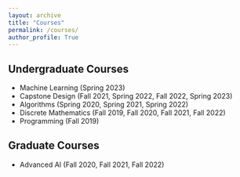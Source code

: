 ```yaml
---
layout: archive
title: "Courses"
permalink: /courses/
author_profile: True
---
```


## Undergraduate Courses
* Machine Learning (Spring 2023)
* Capstone Design (Fall 2021, Spring 2022, Fall 2022, Spring 2023)
* Algorithms (Spring 2020, Spring 2021, Spring 2022)
* Discrete Mathematics (Fall 2019, Fall 2020, Fall 2021, Fall 2022)
* Programming (Fall 2019)

## Graduate Courses
* Advanced AI (Fall 2020, Fall 2021, Fall 2022)
